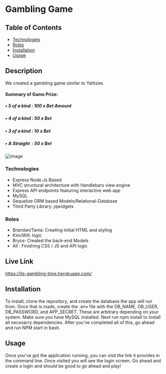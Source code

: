 
# Gambling Game

## Table of Contents

- [Technologies](#Technologies)
- [Roles](#Roles)
- [Installation](#installation)
- [Usage](#usage)

## Description
We created a gambling game similar to Yahtzee.
#### Summary of Game Prize:
##### &bull; 5 of a kind : 100 x Bet Amount
##### &bull; 4 of a kind :  50 x Bet
##### &bull; 3 of a kind :  10 x Bet
##### &bull; A Straight&nbsp; :  50 x Bet

![image](https://user-images.githubusercontent.com/22924230/162654791-3caec747-76c8-4b99-b7c4-277f19f3a405.png)

### Technologies
- Express Node.Js Based
- MVC structural architecture with Handlebars view engine
- Express API endpoints featuring interactive web app
- MySQL 
- Sequelize ORM based Models/Relational-Database
- Third Party Library: jqwidgets

### Roles
- Brandan/Tania: Creating initial HTML and styling
- Kim/Will: logic
- Bryce: Created the back-end Models 
- All : Finishing CSS / JS and API logic

## Live Link
https://its-gambling-time.herokuapp.com/

## Installation

To install, clone the repository, and create the database the app will run from. Once that is made, create the .env file with the DB_NAME, DB_USER, DB_PASSWORD, and APP_SECRET. These are arbitrary depending on your system. Make sure you have MySQL installed. Next run npm install to install all necesarry dependencies. After you've completed all of this, go ahead and run NPM start in bash.

## Usage

Once you've got the application running, you can visit the link it provides in the command line. Once visited you will see the login screen. Go ahead and create a login and should be good to go ahead and play!




